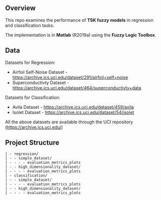 ## Overview

This repo examines the performance of **TSK fuzzy models** in regression and classification tasks.

The implementation is in **Matlab** (R2019a) using the **Fuzzy Logic Toolbox**.

## Data

Datasets for Regression:
- Airfoil Self-Noise Dataset - https://archive.ics.uci.edu/dataset/291/airfoil+self+noise
- Superconductivty Dataset - https://archive.ics.uci.edu/dataset/464/superconductivty+data

Datasets for Classification:
- Avila Dataset - https://archive.ics.uci.edu/dataset/459/avila
- Isolet Dataset - https://archive.ics.uci.edu/dataset/54/isolet

All the above datasets are available through the UCI repository (https://archive.ics.uci.edu/)

## Project Structure
```
| - regression/
| - - simple_dataset/
| - - - - evaluation_metrics_plots
| - - high_dimensionality_dataset/
| - - - - evaluation_metrics_plots
| - classification/
| - - simple_dataset/
| - - - - evaluation_metrics_plots
| - - high_dimensionality_dataset/
| - - - - evaluation_metrics_plots
```
